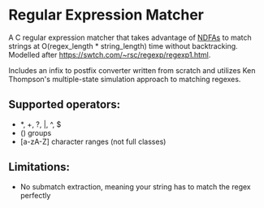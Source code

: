 # Regular Expression Matcher
A C regular expression matcher that takes advantage of [NDFAs](https://en.wikipedia.org/wiki/Nondeterministic_finite_automaton) to match strings at O(regex_length * string_length) time without backtracking. Modelled after https://swtch.com/~rsc/regexp/regexp1.html. 

Includes an infix to postfix converter written from scratch and utilizes Ken Thompson's multiple-state simulation approach to matching regexes.

## Supported operators:
- *, +, ?, |, ^, $
- () groups
- [a-zA-Z] character ranges (not full classes)

## Limitations:
- No submatch extraction, meaning your string has to match the regex perfectly
